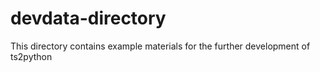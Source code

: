 devdata-directory
=================

This directory contains example materials for the further development of ts2python

